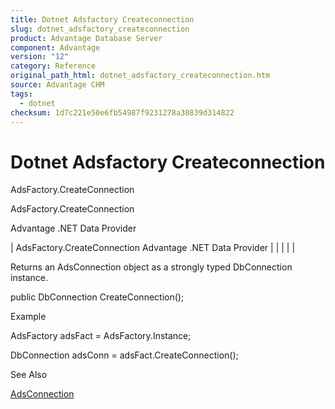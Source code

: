 ```yaml
---
title: Dotnet Adsfactory Createconnection
slug: dotnet_adsfactory_createconnection
product: Advantage Database Server
component: Advantage
version: "12"
category: Reference
original_path_html: dotnet_adsfactory_createconnection.htm
source: Advantage CHM
tags:
  - dotnet
checksum: 1d7c221e50e6fb54987f9231278a30839d314822
---
```


# Dotnet Adsfactory Createconnection

AdsFactory.CreateConnection

AdsFactory.CreateConnection

Advantage .NET Data Provider

| AdsFactory.CreateConnection  Advantage .NET Data Provider |  |  |  |  |

Returns an AdsConnection object as a strongly typed DbConnection instance.

public DbConnection CreateConnection();

Example

AdsFactory adsFact = AdsFactory.Instance;

DbConnection adsConn = adsFact.CreateConnection();

See Also

[AdsConnection](dotnet_adsconnection.md)

